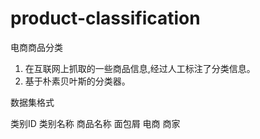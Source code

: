product-classification
======================

电商商品分类

1. 在互联网上抓取的一些商品信息,经过人工标注了分类信息。
2. 基于朴素贝叶斯的分类器。

数据集格式

类别ID 类别名称 商品名称 面包屑 电商 商家
